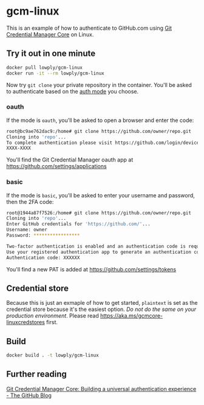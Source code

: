 # gcm-linux

This is an example of how to authenticate to GitHub.com using [Git Credential Manager Core](https://github.com/microsoft/Git-Credential-Manager-Core) on Linux.

## Try it out in one minute

```bash
docker pull lowply/gcm-linux
docker run -it --rm lowply/gcm-linux
```

Now try `git clone` your private repository in the container. You'll be asked to authenticate based on the [auth mode](https://github.com/microsoft/Git-Credential-Manager-Core/blob/master/docs/configuration.md#credentialgithubauthmodes) you choose.

### oauth

If the mode is `oauth`, you'll be asked to open a browser and enter the code:

```bash
root@bc9ae762dac9:/home# git clone https://github.com/owner/repo.git
Cloning into 'repo'...
To complete authentication please visit https://github.com/login/device and enter the following code:
XXXX-XXXX
```

You'll find the Git Credential Manager oauth app at https://github.com/settings/applications

### basic

If the mode is `basic`, you'll be asked to enter your username and password, then the 2FA code:

```bash
root@1944a87f7526:/home# git clone https://github.com/owner/repo.git
Cloning into 'repo'...
Enter GitHub credentials for 'https://github.com/'...
Username: owner
Password: *****************

Two-factor authentication is enabled and an authentication code is required.
Use your registered authentication app to generate an authentication code.
Authentication code: XXXXXX
```

You'll find a new PAT is added at https://github.com/settings/tokens

## Credential store

Because this is just an exmaple of how to get started, `plaintext` is set as the credential store because it's the easiest option. _Do not do the same on your production environment_. Please read https://aka.ms/gcmcore-linuxcredstores first.

## Build

```bash
docker build . -t lowply/gcm-linux
```

## Further reading

[Git Credential Manager Core: Building a universal authentication experience - The GitHub Blog](https://github.blog/2020-07-02-git-credential-manager-core-building-a-universal-authentication-experience/)
